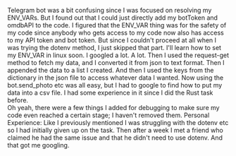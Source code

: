 Telegram bot was a bit confusing since I was focused on resolving my ENV_VARs. But I found out that I could just directly add my botToken and omdbAPI to the code. I figured that the ENV_VAR thing was for the safety of my code since anybody who gets access to my code now also has access to my API token and bot token. But since I couldn't proceed at all when I was trying the dotenv method, I just skipped that part. I'll learn how to set my ENV_VAR in linux soon. I googled a lot. A lot. 
Then I used the request-get method to fetch my data, and I converted it from json to text format.
Then I appended the data to a list I created. And then I used the keys from the dictionary in the json file to access whatever data I wanted. 
Now using the bot.send_photo etc was all easy, but I had to google to find how to put my data into a csv file. I had some experience in it since I did the Rust task before.  
Oh yeah, there were a few things I added for debugging to make sure my code even reached a certain stage; I haven't removed them. 
Personal Experience: Like I previously mentioned I was struggling with the dotenv etc so I had initially given up on the task. Then after a week I met a friend  who claimed he had the same issue and that he didn't need to use dotenv. And that got me googling. 
